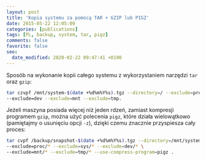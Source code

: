 ```yaml
---
layout: post
title: 'Kopia systemu za pomocą TAR + GZIP lub PIGZ'
date: 2015-05-22 12:05:09
categories: [publications]
tags: [PL, backup, system, tar, pigz]
comments: false
favorite: false
seo:
  date_modified: 2020-02-22 09:47:41 +0100
---
```


Sposób na wykonanie kopii całego systemu z wykorzystaniem narzędzi `tar` oraz `gzip`:

```bash
tar czvpf /mnt/system-$(date +%d%m%Y%s).tgz --directory=/ --exclude=proc --exclude=sys \
--exclude=dev --exclude=mnt --exclude=tmp.
```

Jeżeli maszyna posiada więcej niż jeden rdzeń, zamiast kompresji programem `gzip`, można użyć polecenia `pigz`, które działa wielowątkowo (pamiętajmy o usunięciu opcji `-z`), dzięki czemu znacznie przyspiesza cały proces:

```bash
tar cvpf /backup/snapshot-$(date +%d%m%Y%s).tgz --directory=/mnt/system \
--exclude=proc/* --exclude=sys/* --exclude=dev/* \
--exclude=mnt/* --exclude=tmp/* --use-compress-program=pigz .
```
